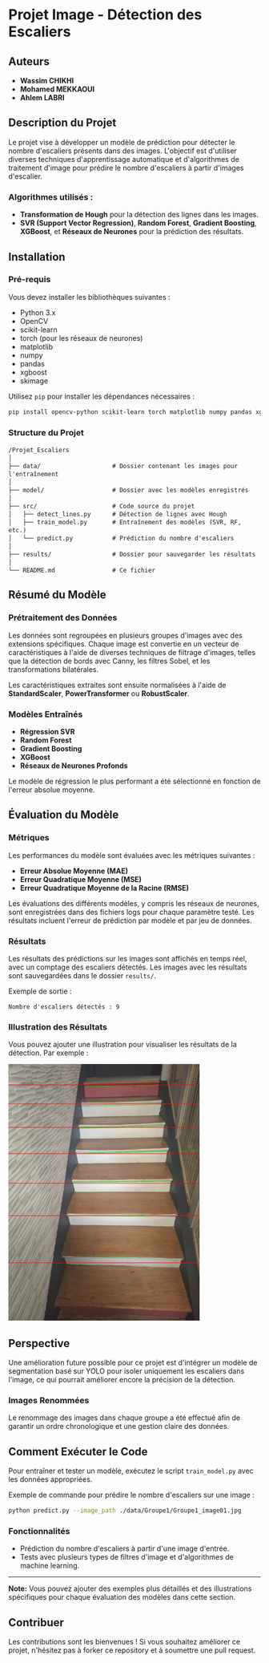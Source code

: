 
# Projet Image - Détection des Escaliers

## Auteurs
- **Wassim CHIKHI**
- **Mohamed MEKKAOUI**
- **Ahlem LABRI**

## Description du Projet
Le projet vise à développer un modèle de prédiction pour détecter le nombre d'escaliers présents dans des images. L'objectif est d'utiliser diverses techniques d'apprentissage automatique et d'algorithmes de traitement d'image pour prédire le nombre d'escaliers à partir d'images d'escalier.

### Algorithmes utilisés :
- **Transformation de Hough** pour la détection des lignes dans les images.
- **SVR (Support Vector Regression)**, **Random Forest**, **Gradient Boosting**, **XGBoost**, et **Réseaux de Neurones** pour la prédiction des résultats.

## Installation

### Pré-requis
Vous devez installer les bibliothèques suivantes :
- Python 3.x
- OpenCV
- scikit-learn
- torch (pour les réseaux de neurones)
- matplotlib
- numpy
- pandas
- xgboost
- skimage

Utilisez `pip` pour installer les dépendances nécessaires :

```bash
pip install opencv-python scikit-learn torch matplotlib numpy pandas xgboost scikit-image
```

### Structure du Projet
```
/Projet_Escaliers
│
├── data/                    # Dossier contenant les images pour l'entraînement
│
├── model/                   # Dossier avec les modèles enregistrés
│
├── src/                     # Code source du projet
│   ├── detect_lines.py      # Détection de lignes avec Hough
│   ├── train_model.py       # Entraînement des modèles (SVR, RF, etc.)
│   └── predict.py           # Prédiction du nombre d'escaliers
│
├── results/                 # Dossier pour sauvegarder les résultats
│
└── README.md                # Ce fichier
```

## Résumé du Modèle

### Prétraitement des Données
Les données sont regroupées en plusieurs groupes d'images avec des extensions spécifiques. Chaque image est convertie en un vecteur de caractéristiques à l'aide de diverses techniques de filtrage d'images, telles que la détection de bords avec Canny, les filtres Sobel, et les transformations bilatérales. 

Les caractéristiques extraites sont ensuite normalisées à l'aide de **StandardScaler**, **PowerTransformer** ou **RobustScaler**.

### Modèles Entraînés
- **Régression SVR**
- **Random Forest**
- **Gradient Boosting**
- **XGBoost**
- **Réseaux de Neurones Profonds**

Le modèle de régression le plus performant a été sélectionné en fonction de l'erreur absolue moyenne.

## Évaluation du Modèle

### Métriques
Les performances du modèle sont évaluées avec les métriques suivantes :
- **Erreur Absolue Moyenne (MAE)**
- **Erreur Quadratique Moyenne (MSE)**
- **Erreur Quadratique Moyenne de la Racine (RMSE)**

Les évaluations des différents modèles, y compris les réseaux de neurones, sont enregistrées dans des fichiers logs pour chaque paramètre testé. Les résultats incluent l'erreur de prédiction par modèle et par jeu de données.

### Résultats
Les résultats des prédictions sur les images sont affichés en temps réel, avec un comptage des escaliers détectés. Les images avec les résultats sont sauvegardées dans le dossier `results/`.

Exemple de sortie :

```
Nombre d'escaliers détectés : 9
```

### Illustration des Résultats
Vous pouvez ajouter une illustration pour visualiser les résultats de la détection. Par exemple :

![Résultats Détection Escaliers](results/stair_detection_result.jpg)

## Perspective
Une amélioration future possible pour ce projet est d'intégrer un modèle de segmentation basé sur YOLO pour isoler uniquement les escaliers dans l'image, ce qui pourrait améliorer encore la précision de la détection.

### Images Renommées
Le renommage des images dans chaque groupe a été effectué afin de garantir un ordre chronologique et une gestion claire des données.

## Comment Exécuter le Code
Pour entraîner et tester un modèle, exécutez le script `train_model.py` avec les données appropriées.

Exemple de commande pour prédire le nombre d'escaliers sur une image :

```bash
python predict.py --image_path ./data/Groupe1/Groupe1_image01.jpg
```

### Fonctionnalités
- Prédiction du nombre d'escaliers à partir d'une image d'entrée.
- Tests avec plusieurs types de filtres d'image et d'algorithmes de machine learning.

---

**Note:** Vous pouvez ajouter des exemples plus détaillés et des illustrations spécifiques pour chaque évaluation des modèles dans cette section.

## Contribuer
Les contributions sont les bienvenues ! Si vous souhaitez améliorer ce projet, n'hésitez pas à forker ce repository et à soumettre une pull request.

